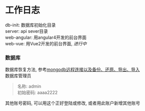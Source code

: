 # 工作日志

db-init: 数据库初始化目录  
server: api sever目录  
web-angular: 用angular4开发的前台界面  
web-vue: 用Vue2开发的前台界面, *进行中*  

### 数据库
数据库恢复方法, 参考[mongodb远程连接以及备份、还原、导出、导入](http://www.cnblogs.com/zengguowang/p/5588583.html)  
数据库管理员
  > 名称: admin  
  > 初始密码: aaaa2222
  
其他账号密码, 可以用这个正好登陆或修改, 或者用此账户新增其他账号